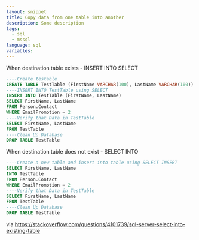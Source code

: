 ```yaml
---
layout: snippet
title: Copy data from one table into another
description: Some description
tags:
  - sql
  - mssql
language: sql
variables:
---
```


When destination table exists - INSERT INTO SELECT

```sql
----Create testable 
CREATE TABLE TestTable (FirstName VARCHAR(100), LastName VARCHAR(100)) 
----INSERT INTO TestTable using SELECT 
INSERT INTO TestTable (FirstName, LastName) 
SELECT FirstName, LastName 
FROM Person.Contact 
WHERE EmailPromotion = 2 
----Verify that Data in TestTable 
SELECT FirstName, LastName 
FROM TestTable 
----Clean Up Database 
DROP TABLE TestTable
```

When destination table does not exist - SELECT INTO

```sql
----Create a new table and insert into table using SELECT INSERT 
SELECT FirstName, LastName 
INTO TestTable 
FROM Person.Contact 
WHERE EmailPromotion = 2 
----Verify that Data in TestTable 
SELECT FirstName, LastName 
FROM TestTable 
----Clean Up Database 
DROP TABLE TestTable
```

via <https://stackoverflow.com/questions/4101739/sql-server-select-into-existing-table>